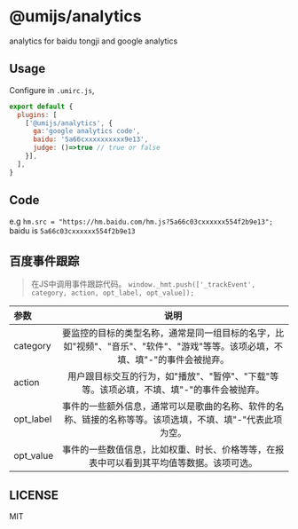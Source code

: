 # @umijs/analytics

analytics for baidu tongji and google analytics

## Usage

Configure in `.umirc.js`,

```js
export default {
  plugins: [
    ['@umijs/analytics', {
      ga:'google analytics code',
      baidu: '5a66cxxxxxxxxxx9e13',
      judge: ()=>true // true or false
    }],
  ],
}
```

## Code

e.g `hm.src = "https://hm.baidu.com/hm.js?5a66c03cxxxxxx554f2b9e13";`
baidu is `5a66c03cxxxxxx554f2b9e13`

## 百度事件跟踪

> 在JS中调用事件跟踪代码。
> `window._hmt.push(['_trackEvent', category, action, opt_label, opt_value]);`

| 参数 | 说明 |
|  :-  | :-:  |
| category | 要监控的目标的类型名称，通常是同一组目标的名字，比如"视频"、"音乐"、"软件"、"游戏"等等。该项必填，不填、填"-"的事件会被抛弃。 |
| action | 用户跟目标交互的行为，如"播放"、"暂停"、"下载"等等。该项必填，不填、填"-"的事件会被抛弃。 |
| opt_label | 事件的一些额外信息，通常可以是歌曲的名称、软件的名称、链接的名称等等。该项选填，不填、填"-"代表此项为空。 |
| opt_value | 事件的一些数值信息，比如权重、时长、价格等等，在报表中可以看到其平均值等数据。该项可选。 |

## LICENSE

MIT
